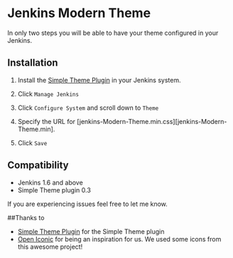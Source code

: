 # Jenkins Modern Theme

In only two steps you will be able to have your theme configured in your Jenkins.

## Installation 

1. Install the [Simple Theme Plugin][jenkins-simple-theme] in your Jenkins system.

1. Click `Manage Jenkins`

1. Click `Configure System` and scroll down to `Theme`

1. Specify the URL for [jenkins-Modern-Theme.min.css][jenkins-Modern-Theme.min]. 

1. Click `Save`

## Compatibility
- Jenkins 1.6 and above
- Simple Theme plugin 0.3

If you are experiencing issues feel free to let me know.

##Thanks to
- [Simple Theme Plugin][jenkins-simple-theme] for the Simple Theme plugin
- [Open Iconic][open-iconic] for being an inspiration for us. We used some icons from this awesome project!


[jenkins-simple-theme]: https://wiki.jenkins-ci.org/display/JENKINS/Simple+Theme+Plugin
[jenkins-simple-theme-min]: https://cdn.rawgit.com/agomezmoron/jenkins-simple-theme-ladrupalera/master/dist/css/jenkins-ladrupalera-theme.min.css
[open-iconic]: https://github.com/iconic/open-iconic
